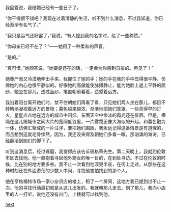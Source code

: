 
我回答说，我结婚已经有一些日子了。

“你干得很不错吧？我现在过着清静的生活，听不到什么消息，不过我知道，你已经渐渐有名气了。”

“我只是运气还好罢了，”我说，“有人提到我的名字时，给了一些称赞。”

“你母亲已经不在了？”——她用了一种柔和的声音。

“是的。”

“真可惜，”她回答说，“她要是还在的话，一定会为你感到自豪的。再见了！”

她尊严而又冷漠地伸出手来，我握住了她的手；她的手在我的手中显得很平静，仿佛她的内心也很平静似的。好像她的高傲能使脉搏静止，能为她脸上遮上平静的面纱，她坐在那儿，透过面纱，笔直朝前看着，遥望着远方。

我沿着阳台离开她们时，禁不住朝她们再看了看，只见她们两人坐在那儿，都目不转睛地凝视着远方的景物；暮色越来越浓，渐渐地把她们笼罩。一些亮得早的灯火，星星点点地在远方的城市中闪烁。东面天空中惨淡的霞光还在徘徊。但是，横隔在这儿跟城市之间大片的宽阔低谷里，一片雾霭正像大海似的升起，和暮色融为一体，仿佛汇聚成的一片汪洋，要把她们围困。我永远记得这番情景是有道理的，而且想到这就毛骨悚然，因为，我还没来得及朝她们多看一眼，那汹涌的海涛，已经翻滚到她们的脚下了。

听到这消息后，经过琢磨，我觉得应该告诉佩格蒂先生。第二天晚上，我就到伦敦市区去找他。他一直抱着寻回他外甥女的唯一目的，在到处寻访。不过在伦敦的时候，比在别的地方要多些。我不止一次看到他深更半夜，在街上走过，从那些在这种时刻还在外面游荡的少数人中间，寻找他害怕找到的那个人。

他在亨格福特市场一家小杂货店的楼上，租了一个房间，这地方我已提到过不止一次。他的寻找行动最初就是从这儿出发的。我就朝那儿走去。到了那儿，我向小店里的人一打听，说他还没有出门，上楼就可以找到他。

[next](page597.md)